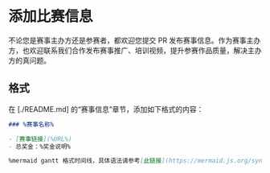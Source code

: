 # 添加比赛信息

不论您是赛事主办方还是参赛者，都欢迎您提交 PR 发布赛事信息。作为赛事主办方，也欢迎联系我们合作发布赛事推广、培训视频，提升参赛作品质量，解决主办方的真问题。

## 格式

在 [./README.md] 的“赛事信息”章节，添加如下格式的内容：

```md
### %赛事名称%

- [赛事链接](%URL%)
- 总奖金：%奖金说明%

%mermaid gantt 格式时间线，具体语法请参考[此链接](https://mermaid.js.org/syntax/gantt.html)。%
```
